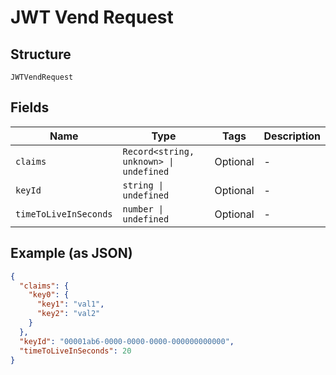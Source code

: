 
# JWT Vend Request

## Structure

`JWTVendRequest`

## Fields

| Name | Type | Tags | Description |
|  --- | --- | --- | --- |
| `claims` | `Record<string, unknown> \| undefined` | Optional | - |
| `keyId` | `string \| undefined` | Optional | - |
| `timeToLiveInSeconds` | `number \| undefined` | Optional | - |

## Example (as JSON)

```json
{
  "claims": {
    "key0": {
      "key1": "val1",
      "key2": "val2"
    }
  },
  "keyId": "00001ab6-0000-0000-0000-000000000000",
  "timeToLiveInSeconds": 20
}
```

